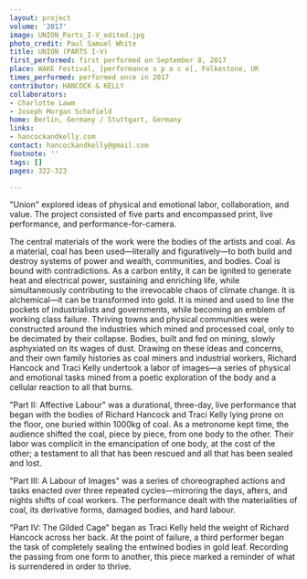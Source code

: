 ```yaml
---
layout: project
volume: '2017'
image: UNION_Parts_I-V_edited.jpg
photo_credit: Paul Samuel White
title: UNION (PARTS I-V)
first_performed: first performed on September 8, 2017
place: WAKE Festival, ]performance s p a c e[, Folkestone, UK
times_performed: performed once in 2017
contributor: HANCOCK & KELLY
collaborators:
- Charlotte Lawm
- Joseph Morgan Schofield
home: Berlin, Germany / Stuttgart, Germany
links:
- hancockandkelly.com
contact: hancockandkelly@gmail.com
footnote: ''
tags: []
pages: 322-323

---
```


"Union" explored ideas of physical and emotional labor, collaboration, and value. The project consisted of five parts and encompassed print, live performance, and performance-for-camera.

The central materials of the work were the bodies of the artists and coal. As a material, coal has been used—literally and figuratively—to both build and destroy systems of power and wealth, communities, and bodies. Coal is bound with contradictions. As a carbon entity, it can be ignited to generate heat and electrical power, sustaining and enriching life, while simultaneously contributing to the irrevocable chaos of climate change. It is alchemical—it can be transformed into gold. It is mined and used to line the pockets of industrialists and governments, while becoming an emblem of working class failure. Thriving towns and physical communities were constructed around the industries which mined and processed coal, only to be decimated by their collapse. Bodies, built and fed on mining, slowly asphyxiated on its wages of dust. Drawing on these ideas and concerns, and their own family histories as coal miners and industrial workers, Richard Hancock and Traci Kelly undertook a labor of images—a series of physical and emotional tasks mined from a poetic exploration of the body and a cellular reaction to all that burns.

"Part II: Affective Labour" was a durational, three-day, live performance that began with the bodies of Richard Hancock and Traci Kelly lying prone on the floor, one buried within 1000kg of coal. As a metronome kept time, the audience shifted the coal, piece by piece, from one body to the other. Their labor was complicit in the emancipation of one body, at the cost of the other; a testament to all that has been rescued and all that has been sealed and lost.

"Part III: A Labour of Images" was a series of choreographed actions and tasks enacted over three repeated cycles—mirroring the days, afters, and nights shifts of coal workers. The performance dealt with the materialities of coal, its derivative forms, damaged bodies, and hard labour.

"Part IV: The Gilded Cage" began as Traci Kelly held the weight of Richard Hancock across her back. At the point of failure, a third performer began the task of completely sealing the entwined bodies in gold leaf. Recording the passing from one form to another, this piece marked a reminder of what is surrendered in order to thrive.
